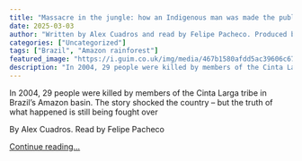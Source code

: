 ```yaml
---
title: "Massacre in the jungle: how an Indigenous man was made the public face of an atrocity – podcast"
date: 2025-03-03
author: "Written by Alex Cuadros and read by Felipe Pacheco. Produced by Nicola Alexandrou. The executive producer was Ellie Bury"
categories: ["Uncategorized"]
tags: ["Brazil", "Amazon rainforest"]
featured_image: "https://i.guim.co.uk/img/media/467b1580afdd5ac39606c67fb0aa6a6350ac48d5/0_109_2000_1200/master/2000.jpg?width=140&quality=85&auto=format&fit=max&s=d6cdac3670800bb5c4fad3ae9291da40"
description: "In 2004, 29 people were killed by members of the Cinta Larga tribe in Brazil’s Amazon basin. The story shocked the country – but the truth of what happened is s..."
---
```


In 2004, 29 people were killed by members of the Cinta Larga tribe in Brazil’s Amazon basin. The story shocked the country – but the truth of what happened is still being fought over

By Alex Cuadros. Read by Felipe Pacheco

[Continue reading...](https://www.theguardian.com/news/audio/2025/mar/03/massacre-in-the-jungle-how-an-indigenous-man-was-made-the-public-face-of-an-atrocity-podcast)
